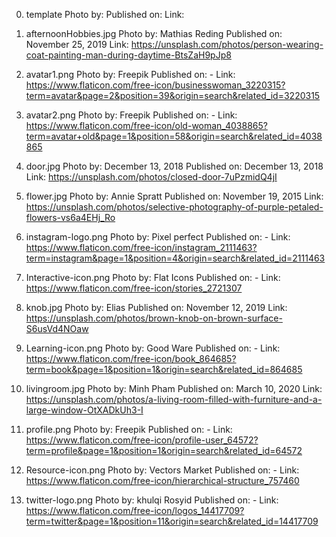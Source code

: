 0) template
Photo by: 
Published on: 
Link: 

1) afternoonHobbies.jpg 
Photo by: Mathias Reding
Published on: November 25, 2019
Link: https://unsplash.com/photos/person-wearing-coat-painting-man-during-daytime-BtsZaH9pJp8

2) avatar1.png
Photo by: Freepik
Published on: -
Link: https://www.flaticon.com/free-icon/businesswoman_3220315?term=avatar&page=2&position=39&origin=search&related_id=3220315

3) avatar2.png
Photo by: Freepik
Published on: -
Link: https://www.flaticon.com/free-icon/old-woman_4038865?term=avatar+old&page=1&position=58&origin=search&related_id=4038865

4) door.jpg
Photo by: December 13, 2018
Published on: December 13, 2018
Link: https://unsplash.com/photos/closed-door-7uPzmidQ4jI

4) flower.jpg
Photo by: Annie Spratt
Published on: November 19, 2015
Link: https://unsplash.com/photos/selective-photography-of-purple-petaled-flowers-vs6a4EHj_Ro

5) instagram-logo.png
Photo by: Pixel perfect
Published on: -
Link: https://www.flaticon.com/free-icon/instagram_2111463?term=instagram&page=1&position=4&origin=search&related_id=2111463

6) Interactive-icon.png
Photo by: Flat Icons
Published on: -
Link: https://www.flaticon.com/free-icon/stories_2721307

6) knob.jpg
Photo by: Elias
Published on: November 12, 2019
Link: https://unsplash.com/photos/brown-knob-on-brown-surface-S6usVd4NOaw

7) Learning-icon.png
Photo by: Good Ware
Published on: -
Link: https://www.flaticon.com/free-icon/book_864685?term=book&page=1&position=1&origin=search&related_id=864685

8) livingroom.jpg
Photo by: Minh Pham
Published on: March 10, 2020
Link: https://unsplash.com/photos/a-living-room-filled-with-furniture-and-a-large-window-OtXADkUh3-I

9) profile.png
Photo by: Freepik
Published on: -
Link: https://www.flaticon.com/free-icon/profile-user_64572?term=profile&page=1&position=1&origin=search&related_id=64572

10) Resource-icon.png 
Photo by: Vectors Market
Published on: -
Link: https://www.flaticon.com/free-icon/hierarchical-structure_757460

11) twitter-logo.png
Photo by: khulqi Rosyid
Published on: -
Link: https://www.flaticon.com/free-icon/logos_14417709?term=twitter&page=1&position=11&origin=search&related_id=14417709